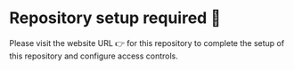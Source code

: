 




# Repository setup required :wave:
    
Please visit the website URL :point_right: for this repository to complete the setup of this repository and configure access controls.